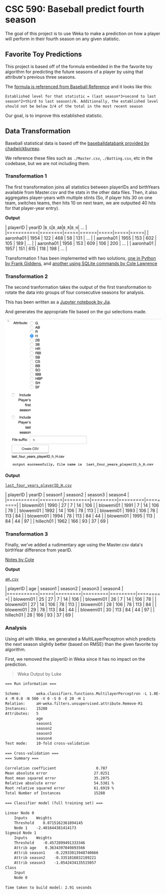 # CSC 590: Baseball predict fourth season

The goal of this project is to use Weka to make a prediction on how a player will perform in their fourth season on any given statistic.

## Favorite Toy Predictions

This project is based off of the formula embedded in the the favorite toy algorithm for predicting the future seasons of a player by using that attribute's previous three seasons.

The [formula is referenced from Baseball Reference](http://www.baseball-reference.com/bullpen/Favorite_toy) and it looks like this:
```
Established level for that statistic = (last season*3+second to last season*2+third to last season)/6. Additionally, the established level should not be below 3/4 of the total in the most recent season
```

Our goal, is to improve this established statistic.

## Data Transformation

Baseball statistical data is based off the [baseballdatabank provided by chadwickbureau](https://github.com/chadwickbureau/baseballdatabank).

We reference these files such as `./Master.csv`, `./Batting.csv`, etc in the codebase, but we are not including them.

### Transformation 1

The first transformation joins all statistics between playerIDs and birthYears available from Master.csv and the stats in the other data files. Then, it also aggregates player-years with multiple stints (So, if player hits 30 on one team, switches teams, then hits 10 on next team, we are outputted 40 hits for that player-year entry).

**Output**

| playerID  | yearID |`B_G`|`B_AB`|`B_R`|`B_H`| ... |
|===========|========|=====|======|=====|=====|=====|
| aaronha01 |   1954 | 122 |  468 |  58 | 131 | ... |
| aaronha01 |   1955 | 153 |  602 | 105 | 189 | ... |
| aaronha01 |   1956 | 153 |  609 | 106 | 200 | ... |
| aaronha01 |   1957 | 151 |  615 | 118 | 198 | ... |

Transformation 1 has been implemented with two solutions, [one in Python by Frank Giddens](transform-1_aggregate-stats_frank), and [another using SQLite commands by Cole Lawrence](./transform-1_aggregate-stats-alt_cole)

### Transformation 2

The second tranformation takes the output of the first transformation to
rotate the data into groups of four consecutive seasons for analysis.

This has been written as a [Jupyter notebook by Jia](./transform-2_four-seasons_jia/four_seasons.ipynb).

And generates the appropriate file based on the gui selections made.

![GUI Selection](./transform-2_four-seasons_jia/images/gui-0.png)

**Output**

[`last_four_years_playerID_H.csv`](transform-2_four-seasons_jia/last_four_years_playerID_H.csv)

|  playerID | yearID | season1 | season2 | season3 | season4 |
|===========|========|=========|=========|=========|=========|
| blowemi01 |   1990 |      27 |       7 |      14 |     106 |
| blowemi01 |   1991 |       7 |      14 |     106 |      78 |
| blowemi01 |   1992 |      14 |     106 |      78 |     113 |
| blowemi01 |   1993 |     106 |      78 |     113 |      84 |
| blowemi01 |   1994 |      78 |     113 |      84 |      44 |
| blowemi01 |   1995 |     113 |      84 |      44 |      97 |
| hillech01 |   1962 |     166 |      93 |      37 |      69 |

### Transformation 3

Finally, we've added a rudimentary age using the Master.csv data's birthYear difference from yearID.

[Notes by Cole](transform-3_add-age_cole/)

**Output**

[`aH.csv`](transform-3_add-age_cole/aH.csv)

|  playerID | age | season1 | season2 | season3 | season4 |
|===========|=====|=========|=========|=========|=========|
| blowemi01 |  25 |      27 |       7 |      14 |     106 |
| blowemi01 |  26 |       7 |      14 |     106 |      78 |
| blowemi01 |  27 |      14 |     106 |      78 |     113 |
| blowemi01 |  28 |     106 |      78 |     113 |      84 |
| blowemi01 |  29 |      78 |     113 |      84 |      44 |
| blowemi01 |  30 |     113 |      84 |      44 |      97 |
| hillech01 |  28 |     166 |      93 |      37 |      69 |


### Analysis

Using aH with Weka, we generated a MultiLayerPeceptron which predicts the next season slightly better (based on RMSE) than the given favorite toy algorithm.

First, we removed the playerID in Weka since it has no impact on the prediction.

> Weka Output by Luke
```
=== Run information ===

Scheme:       weka.classifiers.functions.MultilayerPerceptron -L 1.0E-4 -M 0.8 -N 500 -V 0 -S 0 -E 20 -H 1
Relation:     aH-weka.filters.unsupervised.attribute.Remove-R1
Instances:    15288
Attributes:   5
              age
              season1
              season2
              season3
              season4
Test mode:    10-fold cross-validation

=== Cross-validation ===
=== Summary ===

Correlation coefficient                  0.787 
Mean absolute error                     27.0251
Root mean squared error                 35.2075
Relative absolute error                 54.5381 %
Root relative squared error             61.6919 %
Total Number of Instances               15288

=== Classifier model (full training set) ===

Linear Node 0
    Inputs    Weights
    Threshold    0.8715162361894145
    Node 1    -2.401644381414173
Sigmoid Node 1
    Inputs    Weights
    Threshold    -0.4572899491333346
    Attrib age    0.3634397049893566
    Attrib season1    -0.22933013948740666
    Attrib season2    -0.3351816832189221
    Attrib season3    -1.0542434135515057
Class 
    Input
    Node 0

Time taken to build model: 2.91 seconds
```

